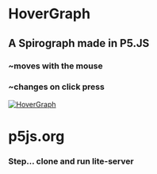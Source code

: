 # HoverGraph

## A Spirograph made in P5.JS

### ~moves with the mouse

### ~changes on click press

[![HoverGraph](assets/HoverGraph.gif "HoverGraph")](https://p5js.org/)

# p5js.org

### Step... clone and run lite-server
